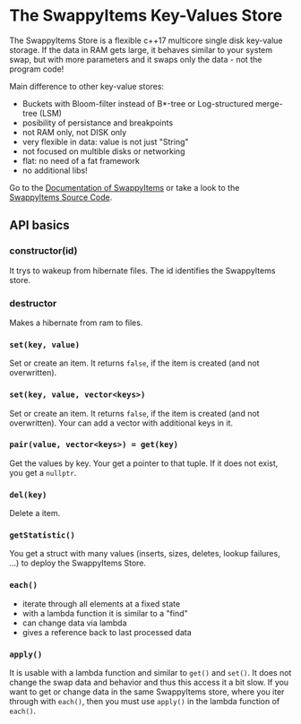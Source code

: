 # The SwappyItems Key-Values Store

The SwappyItems Store is a flexible c++17 multicore single disk key-value storage.
If the data in RAM gets large, it behaves similar to your system swap, but
with more parameters and it swaps only the data - not the program code!

Main difference to other key-value stores:

- Buckets with Bloom-filter instead of B*-tree or Log-structured merge-tree (LSM)
- posibility of persistance and breakpoints
- not RAM only, not DISK only
- very flexible in data: value is not just "String"
- not focused on multible disks or networking
- flat: no need of a fat framework
- no additional libs!

Go to the [Documentation of SwappyItems](https://no-go.github.io/SwappyItems/)
or take a look to the [SwappyItems Source Code](https://github.com/no-go/SwappyItems/).

## API basics

### constructor(id)

It trys to wakeup from hibernate files. The id identifies the SwappyItems store.

### destructor

Makes a hibernate from ram to files.

### `set(key, value)`

Set or create an item. It returns `false`, if the item is created (and not overwritten).

### `set(key, value, vector<keys>)`

Set or create an item. It returns `false`, if the item is created (and not overwritten).
Your can add a vector with additional keys in it.

### `pair(value, vector<keys>) = get(key)`

Get the values by key. Your get a pointer to that tuple. If it does not exist, you get a `nullptr`.

### `del(key)`

Delete a item.

### `getStatistic()`

You get a struct with many values (inserts, sizes, deletes, lookup failures, ...) to
deploy the SwappyItems Store.

### `each()`

- iterate through all elements at a fixed state
- with a lambda function it is similar to a "find"
- can change data via lambda
- gives a reference back to last processed data

### `apply()`

It is usable with a lambda function and similar to `get()` and `set()`.
It does not change the swap data and behavior and thus this access it a bit slow.
If you want to get or change data in the same SwappyItems store, where you
iter through with `each()`, then you must use `apply()` in the lambda
function of `each()`.
